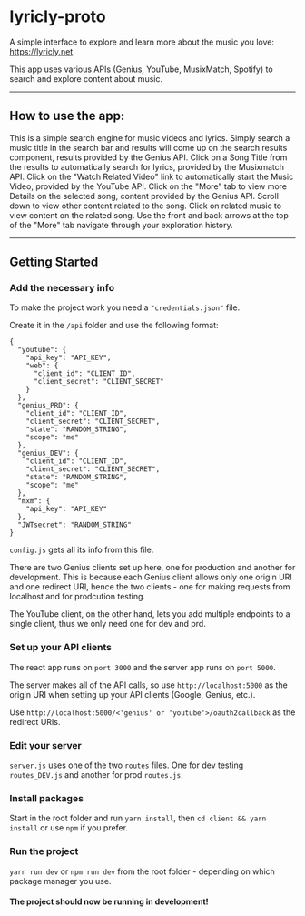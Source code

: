# lyricly-proto
A simple interface to explore and learn more about the music you love: https://lyricly.net

This app uses various APIs (Genius, YouTube, MusixMatch, Spotify) to search and explore content about music.

---
## How to use the app:
This is a simple search engine for music videos and lyrics. Simply search a music title in the search bar and results will come up on the search results component, results provided by the Genius API. Click on a Song Title from the results to automatically search for lyrics, provided by the Musixmatch API. Click on the "Watch Related Video" link to automatically start the Music Video, provided by the YouTube API. Click on the "More" tab to view more Details on the selected song, content provided by the Genius API. Scroll down to view other content related to the song. Click on related music to view content on the related song. Use the front and back arrows at the top of the "More" tab navigate through your exploration history.

---

## Getting Started
### Add the necessary info

To make the project work you need a `"credentials.json"` file.

Create it in the `/api` folder and use the following format:

```
{
  "youtube": {
    "api_key": "API_KEY",
    "web": {
      "client_id": "CLIENT_ID",
      "client_secret": "CLIENT_SECRET"
    }
  },
  "genius_PRD": {
    "client_id": "CLIENT_ID",
    "client_secret": "CLIENT_SECRET",
    "state": "RANDOM_STRING",
    "scope": "me"
  },
  "genius_DEV": {
    "client_id": "CLIENT_ID",
    "client_secret": "CLIENT_SECRET",
    "state": "RANDOM_STRING",
    "scope": "me"
  },
  "mxm": {
    "api_key": "API_KEY"
  },
  "JWTsecret": "RANDOM_STRING"
}
```

`config.js` gets all its info from this file.

There are two Genius clients set up here, one for production and another for development. This is because each Genius client allows only one origin URI and one redirect URI, hence the two clients - one for making requests from localhost and for prodcution testing.

The YouTube client, on the other hand, lets you add multiple endpoints to a single client, thus we only need one for dev and prd.

### Set up your API clients

The react app runs on `port 3000` and the server app runs on `port 5000`.

The server makes all of the API calls, so use `http://localhost:5000` as the origin URI when setting up your API clients (Google, Genius, etc.). 

Use `http://localhost:5000/<'genius' or 'youtube'>/oauth2callback` as the redirect URIs.

### Edit your server

`server.js` uses one of the two `routes` files. One for dev testing `routes_DEV.js` and another for prod `routes.js`.

### Install packages
Start in the root folder and run `yarn install`, then `cd client && yarn install` or use `npm` if you prefer.

### Run the project
`yarn run dev` or `npm run dev` from the root folder - depending on which package manager you use.

#### The project should now be running in development!
